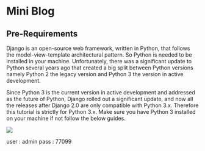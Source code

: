 # Mini Blog
## Pre-Requirements

Django is an open-source web framework, written in Python, that follows the model-view-template architectural pattern. So Python is needed to be installed in your machine. Unfortunately, there was a significant update to Python several years ago that created a big split between Python versions namely Python 2 the legacy version and Python 3 the version in active development.

Since Python 3 is the current version in active development and addressed as the future of Python, Django rolled out a significant update, and now all the releases after Django 2.0 are only compatible with Python 3.x. Therefore this tutorial is strictly for Python 3.x. Make sure you have Python 3 installed on your machine if not follow the below guides.

<img src="https://cdn.hashnode.com/res/hashnode/image/upload/v1667115536421/y3zbZH_nB.gif" align="center">

user : admin 
pass : 77099
